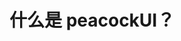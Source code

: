 <!--
 * @Author: 悦者生存 1002783067@qq.com
 * @Date: 2023-03-22 21:31:54
 * @LastEditors: 悦者生存 1002783067@qq.com
 * @LastEditTime: 2023-03-26 18:44:16
 * @FilePath: /my-components/docs/index.md
 * @Description: 这是默认设置,请设置`customMade`, 打开koroFileHeader查看配置 进行设置: https://github.com/OBKoro1/koro1FileHeader/wiki/%E9%85%8D%E7%BD%AE
-->

# 什么是 peacockUI？
